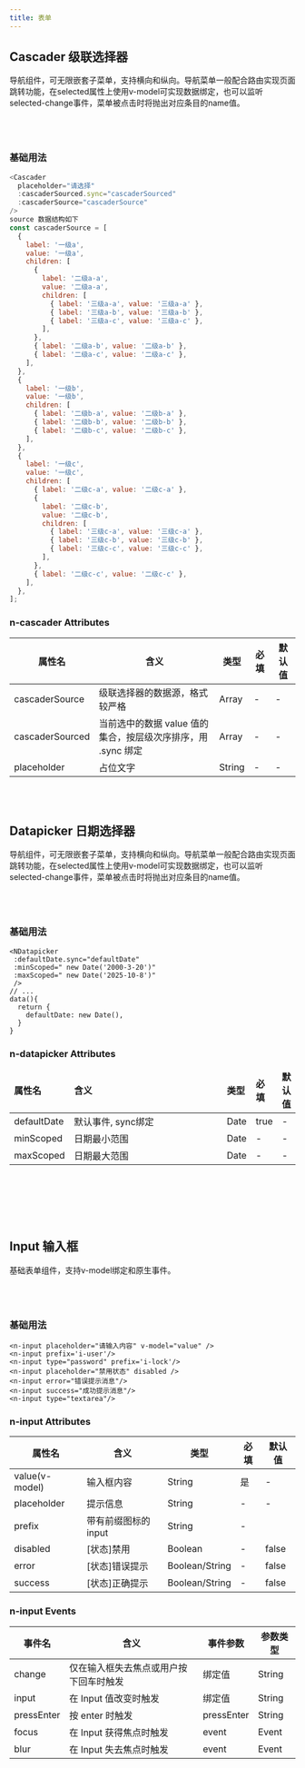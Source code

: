 ```yaml
---
title: 表单
---
```

## Cascader 级联选择器
导航组件，可无限嵌套子菜单，支持横向和纵向。导航菜单一般配合路由实现页面跳转功能，在selected属性上使用v-model可实现数据绑定，也可以监听selected-change事件，菜单被点击时将抛出对应条目的name值。
<br></br>
<ClientOnly/>
  <n-cascader/>
</ClientOnly>
<br></br>
### 基础用法

```js
<Cascader
  placeholder="请选择"
  :cascaderSourced.sync="cascaderSourced"
  :cascaderSource="cascaderSource"
/>
source 数据结构如下
const cascaderSource = [
  {
    label: '一级a',
    value: '一级a',
    children: [
      {
        label: '二级a-a',
        value: '二级a-a',
        children: [
          { label: '三级a-a', value: '三级a-a' },
          { label: '三级a-b', value: '三级a-b' },
          { label: '三级a-c', value: '三级a-c' },
        ],
      },
      { label: '二级a-b', value: '二级a-b' },
      { label: '二级a-c', value: '二级a-c' },
    ],
  },
  {
    label: '一级b',
    value: '一级b',
    children: [
      { label: '二级b-a', value: '二级b-a' },
      { label: '二级b-b', value: '二级b-b' },
      { label: '二级b-c', value: '二级b-c' },
    ],
  },
  {
    label: '一级c',
    value: '一级c',
    children: [
      { label: '二级c-a', value: '二级c-a' },
      {
        label: '二级c-b',
        value: '二级c-b',
        children: [
          { label: '三级c-a', value: '三级c-a' },
          { label: '三级c-b', value: '三级c-b' },
          { label: '三级c-c', value: '三级c-c' },
        ],
      },
      { label: '二级c-c', value: '二级c-c' },
    ],
  },
];
```

### n-cascader Attributes


| 属性名   | 含义                                                         | 类型  | 必填 | 默认值 |
| -------- | ------------------------------------------------------------ | ----- | ---- | ------ |
| cascaderSource  | 级联选择器的数据源，格式较严格                               | Array | -    | -      |
| cascaderSourced | 当前选中的数据 value 值的集合，按层级次序排序，用 .sync 绑定 | Array | -    | -      |
| placeholder  | 占位文字                               | String | -    | -      |
<br></br>
## Datapicker 日期选择器
导航组件，可无限嵌套子菜单，支持横向和纵向。导航菜单一般配合路由实现页面跳转功能，在selected属性上使用v-model可实现数据绑定，也可以监听selected-change事件，菜单被点击时将抛出对应条目的name值。
<br></br>
<ClientOnly/>
  <n-datapicker/>
</ClientOnly>
<br></br>
### 基础用法
```vue
<NDatapicker 
 :defaultDate.sync="defaultDate" 
 :minScoped=" new Date('2000-3-20')" 
 :maxScoped=" new Date('2025-10-8')" 
 />
// ...
data(){
  return {
    defaultDate: new Date(),
  }
}
```
### n-datapicker Attributes


<table style="width: 100%;margin-bottom: 4em">
<thead>
  <tr style=" font-weight:bold;">
    <td>属性名</td>
    <td style="width:23em">含义</td>
    <td>类型</td>
    <td>必填</td>
    <td>默认值</td>
  </tr>
</thead>
<tbody>
  <tr>
    <td>defaultDate</td>
    <td>默认事件, sync绑定</td>
    <td>Date</td>
    <td>true</td>
    <td>-</td>
  </tr>
  <tr>
    <td>minScoped</td>
    <td>日期最小范围</td>
    <td>Date</td>
    <td>-</td>
    <td>-</td>
  </tr>
  <tr>
    <td>maxScoped</td>
    <td>日期最大范围</td>
    <td>Date</td>
    <td>-</td>
    <td>-</td>
  </tr>
</tbody>
</table>
<br></br>

## Input 输入框
基础表单组件，支持v-model绑定和原生事件。
<br></br>
</br>
<ClientOnly/>
  <n-input/>
</ClientOnly>
</br>

### 基础用法
```vue
<n-input placeholder="请输入内容" v-model="value" />
<n-input prefix='i-user'/>
<n-input type="password" prefix='i-lock'/>
<n-input placeholder="禁用状态" disabled />
<n-input error="错误提示消息"/>
<n-input success="成功提示消息"/>
<n-input type="textarea"/>
```
### n-input Attributes

| 属性名         | 含义                 | 类型           | 必填 | 默认值 |
| -------------- | -------------------- | -------------- | ---- | ------ |
| value(v-model) | 输入框内容           | String         | 是   | -      |
| placeholder    | 提示信息             | String         | -    | -      |
| prefix         | 带有前缀图标的 input | String         | -    |        |
| disabled       | [状态]禁用           | Boolean        | -    | false  |
| error          | [状态]错误提示       | Boolean/String | -    | false  |
| success        | [状态]正确提示       | Boolean/String | -    | false  |



### n-input Events

| 事件名     | 含义                                   | 事件参数   | 参数类型 |
| ---------- | -------------------------------------- | ---------- | -------- |
| change     | 仅在输入框失去焦点或用户按下回车时触发 | 绑定值     | String   |
| input      | 在 Input 值改变时触发                  | 绑定值     | String   |
| pressEnter | 按 enter 时触发                        | pressEnter | String   |
| focus      | 在 Input 获得焦点时触发                | event      | Event    |
| blur       | 在 Input 失去焦点时触发                | event      | Event    |

